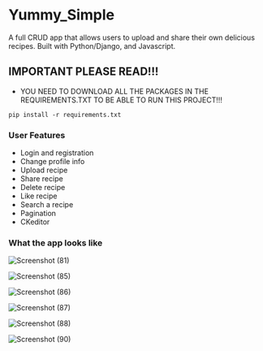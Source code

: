 # Yummy_Simple

A full CRUD app that allows users to upload and share their own delicious recipes. Built with Python/Django, and Javascript.


## IMPORTANT PLEASE READ!!! 

- YOU NEED TO DOWNLOAD ALL THE PACKAGES IN THE REQUIREMENTS.TXT TO BE ABLE TO RUN THIS PROJECT!!!

```
pip install -r requirements.txt
```


### User Features

- Login and registration
- Change profile info
- Upload recipe
- Share recipe
- Delete recipe
- Like recipe
- Search a recipe
- Pagination
- CKeditor

### What the app looks like

![Screenshot (81)](https://user-images.githubusercontent.com/68482221/115793723-a1d03500-a39a-11eb-90a1-8b9714feb20c.png)

![Screenshot (85)](https://user-images.githubusercontent.com/68482221/115794014-3aff4b80-a39b-11eb-9303-a3a7a3f292b1.png)

![Screenshot (86)](https://user-images.githubusercontent.com/68482221/115794126-6e41da80-a39b-11eb-81a1-4cc342a48bf5.png)

![Screenshot (87)](https://user-images.githubusercontent.com/68482221/115794348-dbee0680-a39b-11eb-9f93-6a6065efeaf9.png)

![Screenshot (88)](https://user-images.githubusercontent.com/68482221/115794550-30918180-a39c-11eb-95b3-e47261ef2774.png)

![Screenshot (90)](https://user-images.githubusercontent.com/68482221/115794749-8bc37400-a39c-11eb-93a2-ce94a399ef45.png)










